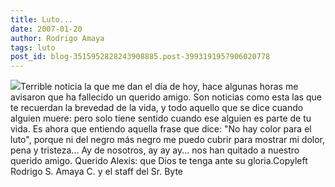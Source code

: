 ```yaml
---
title: Luto...
date: 2007-01-20
author: Rodrigo Amaya
tags: luto
post_id: blog-3515952828243908885.post-3993191957906020778
---
```


[![](http://bp0.blogger.com/_ayvorITawE4/Rb9UTDD_h8I/AAAAAAAAACE/RPU0NqWTONE/s400/luto.jpg)](http://bp0.blogger.com/_ayvorITawE4/Rb9UTDD_h8I/AAAAAAAAACE/RPU0NqWTONE/s1600-h/luto.jpg)Terrible noticia la
      que me dan el día de hoy, hace algunas horas me avisaron que ha fallecido un querido amigo.
      Son noticias como esta las que te recuerdan la brevedad de la vida, y todo aquello que se dice
      cuando alguien muere: pero solo tiene sentido cuando ese alguien es parte de tu vida.
Es ahora que entiendo aquella frase que dice: "No
      hay color para el luto", porque ni del
      negro más negro me puedo cubrir para mostrar mi dolor, pena y tristeza...
Ay de nosotros, ay ay ay... nos han quitado a nuestro querido amigo.
Querido Alexis: que Dios te tenga ante su
      gloria.Copyleft Rodrigo S. Amaya C. y el
      staff del Sr. Byte